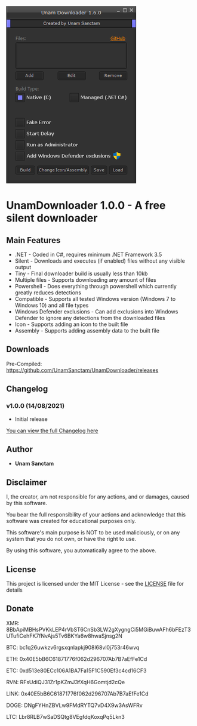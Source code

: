 
<img src="https://github.com/UnamSanctam/UnamDownloader/blob/master/UnamDownloader.png?raw=true">

# UnamDownloader 1.0.0 - A free silent downloader

## Main Features

* .NET - Coded in C#, requires minimum .NET Framework 3.5
* Silent - Downloads and executes (if enabled) files without any visible output
* Tiny - Final downloader build is usually less than 10kb
* Multiple files - Supports downloading any amount of files
* Powershell - Does everything through powershell which currently greatly reduces detections
* Compatible - Supports all tested Windows version (Windows 7 to Windows 10) and all file types
* Windows Defender exclusions - Can add exclusions into Windows Defender to ignore any detections from the downloaded files
* Icon - Supports adding an icon to the built file
* Assembly - Supports adding assembly data to the built file

## Downloads

Pre-Compiled: https://github.com/UnamSanctam/UnamDownloader/releases

## Changelog

### v1.0.0 (14/08/2021)
* Initial release

[You can view the full Changelog here](CHANGELOG.md)

## Author

* **Unam Sanctam**

## Disclaimer

I, the creator, am not responsible for any actions, and or damages, caused by this software.

You bear the full responsibility of your actions and acknowledge that this software was created for educational purposes only.

This software's main purpose is NOT to be used maliciously, or on any system that you do not own, or have the right to use.

By using this software, you automatically agree to the above.

## License

This project is licensed under the MIT License - see the [LICENSE](/LICENSE) file for details

## Donate

XMR: 8BbApiMBHsPVKkLEP4rVbST6CnSb3LW2gXygngCi5MGiBuwAFh6bFEzT3UTufiCehFK7fNvAjs5Tv6BKYa6w8hwaSjnsg2N

BTC: bc1q26uwkzv6rgsxqnlapkj908l68vl0j753r46wvq

ETH: 0x40E5bB6C61871776f062d296707Ab7B7aEfFe1Cd

ETC: 0xd513e80ECc106A1BA7Fa15F1C590Ef3c4cd16CF3

RVN: RFsUdiQJ31Zr1pKZmJ3fXqH6Gomtjd2cQe

LINK: 0x40E5bB6C61871776f062d296707Ab7B7aEfFe1Cd

DOGE: DNgFYHnZBVLw9FMdRYTQ7vD4X9w3AsWFRv

LTC: Lbr8RLB7wSaDSQtg8VEgfdqKoxqPq5Lkn3